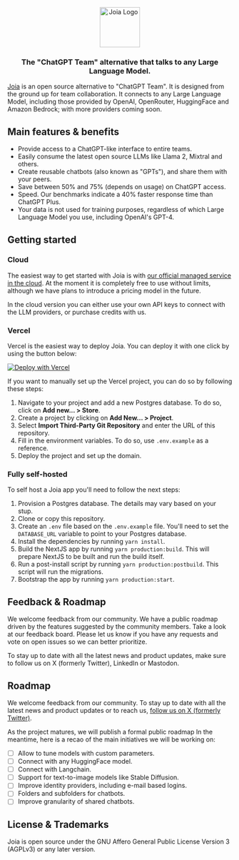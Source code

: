 <p align="center">
<a href="https://joia.so">
  <img width="90" src="https://assets.joia.so/joia_logo_red.svg" alt="Joia Logo">
  
</a>
</p>

<h3 align="center"><strong>The "ChatGPT Team" alternative that talks to any Large Language Model.</strong></h3>

[Joia](https://joia.so/) is an open source alternative to "ChatGPT Team". It is designed from the ground up for team collaboration. It connects to any Large Language Model, including those provided by OpenAI, OpenRouter, HuggingFace and Amazon Bedrock; with more providers coming soon.

## Main features & benefits

- Provide access to a ChatGPT-like interface to entire teams.
- Easily consume the latest open source LLMs like Llama 2, Mixtral and others.
- Create reusable chatbots (also known as "GPTs"), and share them with your peers.
- Save between 50% and 75% (depends on usage) on ChatGPT access.
- Speed. Our benchmarks indicate a 40% faster response time than ChatGPT Plus.
- Your data is not used for training purposes, regardless of which Large Language Model you use, including OpenAI's GPT-4.

## Getting started

### Cloud

The easiest way to get started with Joia is with [our official managed service in the cloud](https://joia.so/). At the moment it is completely free to use without limits, although we have plans to introduce a pricing model in the future.

In the cloud version you can either use your own API keys to connect with the LLM providers, or purchase credits with us.

### Vercel

Vercel is the easiest way to deploy Joia. You can deploy it with one click by using the button below:

[![Deploy with Vercel](https://vercel.com/button)](https://vercel.com/import/project?template=https://github.com/joiahq/joia)

If you want to manually set up the Vercel project, you can do so by following these steps:

1. Navigate to your project and add a new Postgres database. To do so, click on **Add new... > Store**.
2. Create a project by clicking on **Add New... > Project**.
3. Select **Import Third-Party Git Repository** and enter the URL of this repository.
4. Fill in the environment variables. To do so, use `.env.example` as a reference.
5. Deploy the project and set up the domain.

### Fully self-hosted

To self host a Joia app you'll need to follow the next steps:

1. Provision a Postgres database. The details may vary based on your stup.
2. Clone or copy this repository.
3. Create an `.env` file based on the `.env.example` file. You'll need to set the `DATABASE_URL` variable to point to your Postgres database.
4. Install the dependencies by running `yarn install`.
5. Build the NextJS app by running `yarn production:build`. This will prepare NextJS to be built and run the build itself.
6. Run a post-install script by running `yarn production:postbuild`. This script will run the migrations.
7. Bootstrap the app by running `yarn production:start`.

## Feedback & Roadmap

We welcome feedback from our community. We have a public roadmap driven by the features suggested by the community members. Take a look at our feedback board. Please let us know if you have any requests and vote on open issues so we can better prioritize.

To stay up to date with all the latest news and product updates, make sure to follow us on X (formerly Twitter), LinkedIn or Mastodon.

## Roadmap

We welcome feedback from our community. To stay up to date with all the latest news and product updates or to reach us, [follow us on X (formerly Twitter)](https://twitter.com/joiahq).

As the project matures, we will publish a formal public roadmap In the meantime, here is a recao of the main initiatives we will be working on:

- [ ] Allow to tune models with custom parameters.
- [ ] Connect with any HuggingFace model.
- [ ] Connect with Langchain.
- [ ] Support for text-to-image models like Stable Diffusion.
- [ ] Improve identity providers, including e-mail based logins.
- [ ] Folders and subfolders for chatbots.
- [ ] Improve granularity of shared chatbots.

## License & Trademarks

Joia is open source under the GNU Affero General Public License Version 3 (AGPLv3) or any later version.

